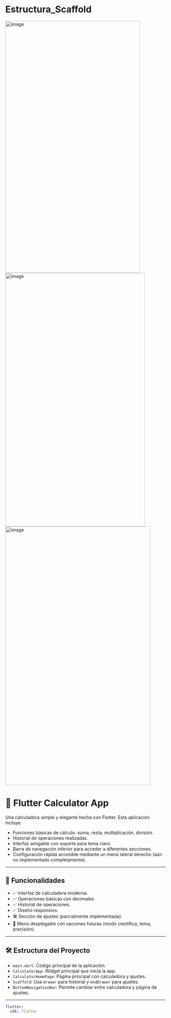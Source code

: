 # Estructura_Scaffold

<img width="423" height="789" alt="image" src="https://github.com/user-attachments/assets/7e9b055e-142f-4372-9617-b4f308b305f8" />
<img width="439" height="794" alt="image" src="https://github.com/user-attachments/assets/f851c5fc-bfb3-417b-af68-01e858967328" /> 
<img width="456" height="810" alt="image" src="https://github.com/user-attachments/assets/78d6bd6b-7882-4207-87be-cbb93410b2bf" />



# 🧮 Flutter Calculator App

Una calculadora simple y elegante hecha con Flutter. Esta aplicación incluye:

- Funciones básicas de cálculo: suma, resta, multiplicación, división.
- Historial de operaciones realizadas.
- Interfaz amigable con soporte para tema claro.
- Barra de navegación inferior para acceder a diferentes secciones.
- Configuración rápida accesible mediante un menú lateral derecho (aún no implementado completamente).


---

## 🚀 Funcionalidades

- ✅ Interfaz de calculadora moderna.
- ✅ Operaciones básicas con decimales.
- ✅ Historial de operaciones.
- ✅ Diseño responsivo.
- 🛠️ Sección de ajustes (parcialmente implementada).
- 📑 Menú desplegable con opciones futuras (modo científica, tema, precisión).

---

## 🛠️ Estructura del Proyecto

- `main.dart`: Código principal de la aplicación.
- `CalculatorApp`: Widget principal que inicia la app.
- `CalculatorHomePage`: Página principal con calculadora y ajustes.
- `Scaffold`: Usa `drawer` para historial y `endDrawer` para ajustes.
- `BottomNavigationBar`: Permite cambiar entre calculadora y página de ajustes.

---


```yaml
flutter:
  sdk: flutter

